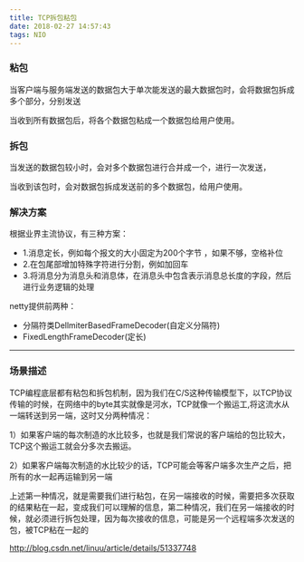 ```yaml
---
title: TCP拆包粘包
date: 2018-02-27 14:57:43
tags: NIO
---
```


### 粘包
当客户端与服务端发送的数据包大于单次能发送的最大数据包时，会将数据包拆成多个部分，分别发送

当收到所有数据包后，将各个数据包粘成一个数据包给用户使用。

### 拆包
当发送的数据包较小时，会对多个数据包进行合并成一个，进行一次发送，

当收到该包时，会对数据包拆成发送前的多个数据包，给用户使用。

### 解决方案

根据业界主流协议，有三种方案：

* 1.消息定长，例如每个报文的大小固定为200个字节 ，如果不够，空格补位
* 2.在包尾部增加特殊字符进行分割，例如加回车
* 3.将消息分为消息头和消息体，在消息头中包含表示消息总长度的字段，然后进行业务逻辑的处理

netty提供前两种：
* 分隔符类DellmiterBasedFrameDecoder(自定义分隔符)
* FixedLengthFrameDecoder(定长)

---

### 场景描述
TCP编程底层都有粘包和拆包机制，因为我们在C/S这种传输模型下，以TCP协议传输的时候，在网络中的byte其实就像是河水，TCP就像一个搬运工,将这流水从一端转送到另一端，这时又分两种情况：

1）如果客户端的每次制造的水比较多，也就是我们常说的客户端给的包比较大，TCP这个搬运工就会分多次去搬运。

2）如果客户端每次制造的水比较少的话，TCP可能会等客户端多次生产之后，把所有的水一起再运输到另一端


上述第一种情况，就是需要我们进行粘包，在另一端接收的时候，需要把多次获取的结果粘在一起，变成我们可以理解的信息，第二种情况，我们在另一端接收的时候，就必须进行拆包处理，因为每次接收的信息，可能是另一个远程端多次发送的包，被TCP粘在一起的

http://blog.csdn.net/linuu/article/details/51337748
